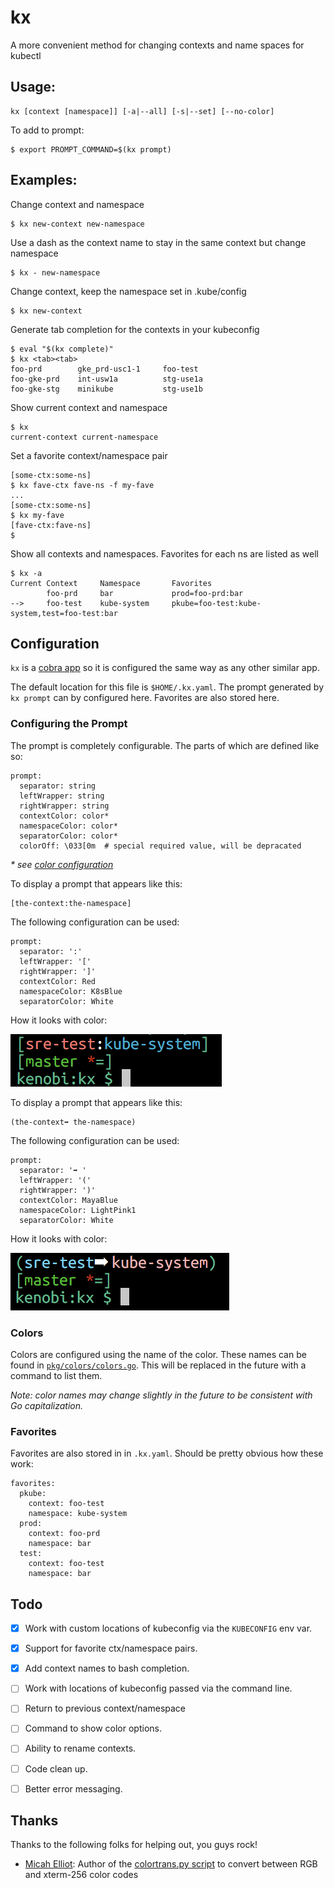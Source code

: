 # kx

A more convenient method for changing contexts and name spaces for kubectl

## Usage:

    kx [context [namespace]] [-a|--all] [-s|--set] [--no-color]

To add to prompt:

    $ export PROMPT_COMMAND=$(kx prompt)

## Examples:

Change context and namespace

    $ kx new-context new-namespace

Use a dash as the context name to stay in the same context but change namespace

    $ kx - new-namespace

Change context, keep the namespace set in .kube/config

    $ kx new-context

Generate tab completion for the contexts in your kubeconfig

    $ eval "$(kx complete)"
    $ kx <tab><tab>
    foo-prd        gke_prd-usc1-1     foo-test
    foo-gke-prd    int-usw1a          stg-use1a
    foo-gke-stg    minikube           stg-use1b
    

Show current context and namespace

    $ kx
    current-context current-namespace

Set a favorite context/namespace pair


    [some-ctx:some-ns]
    $ kx fave-ctx fave-ns -f my-fave
    ...
    [some-ctx:some-ns]
    $ kx my-fave
    [fave-ctx:fave-ns]
    $ 


Show all contexts and namespaces. Favorites for each ns are listed as well

```
$ kx -a
Current Context     Namespace       Favorites
        foo-prd     bar             prod=foo-prd:bar
-->     foo-test    kube-system     pkube=foo-test:kube-system,test=foo-test:bar

```

## Configuration

`kx` is a [cobra app](https://github.com/spf13/cobra) so it is configured the same way as any other similar app.

The default location for this file is `$HOME/.kx.yaml`. The prompt generated by `kx prompt` can by configured here. Favorites are also stored here.

### Configuring the Prompt

The prompt is completely configurable. The parts of which are defined like so:

    prompt:
      separator: string
      leftWrapper: string
      rightWrapper: string
      contextColor: color* 
      namespaceColor: color*
      separatorColor: color*
      colorOff: \033[0m  # special required value, will be depracated 

_* see [color configuration](#colors)_

To display a prompt that appears like this:

    [the-context:the-namespace]
   
The following configuration can be used:

    prompt:
      separator: ':'
      leftWrapper: '['
      rightWrapper: ']'
      contextColor: Red
      namespaceColor: K8sBlue
      separatorColor: White

How it looks with color:

![color prompt](demo-prompt2.png)

To display a prompt that appears like this:

    (the-context➡ the-namespace)
   
The following configuration can be used:

    prompt:
      separator: '➡ '
      leftWrapper: '('
      rightWrapper: ')'
      contextColor: MayaBlue
      namespaceColor: LightPink1
      separatorColor: White
      
How it looks with color:

![color prompt](demo-prompt.png)

### Colors<a name="colors"></a>

Colors are configured using the name of the color. These names can be found in [`pkg/colors/colors.go`](pkg/colors/colors.go). This will be replaced in the future with a command to list them.

_Note: color names may change slightly in the future to be consistent with Go capitalization._
      
### Favorites

Favorites are also stored in in `.kx.yaml`. Should be pretty obvious how these work:

    favorites:
      pkube:
        context: foo-test
        namespace: kube-system
      prod:
        context: foo-prd
        namespace: bar
      test:
        context: foo-test
        namespace: bar

## Todo

- [X] Work with custom locations of kubeconfig via the `KUBECONFIG` env var.
- [X] Support for favorite ctx/namespace pairs.
- [X] Add context names to bash completion.
- [ ] Work with locations of kubeconfig passed via the command line.
- [ ] Return to previous context/namespace
- [ ] Command to show color options.
- [ ] Ability to rename contexts.
- [ ] Code clean up.
- [ ] Better error messaging.


## Thanks

Thanks to the following folks for helping out, you guys rock!

 - [Micah Elliot](https://gist.github.com/MicahElliott): Author of the [colortrans.py script](https://gist.github.com/naupaka/a300868203f32906717a1644c1c6f0d7) to convert between RGB and xterm-256 color codes

